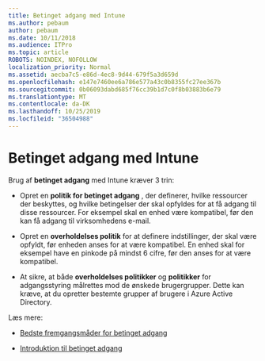 ```yaml
---
title: Betinget adgang med Intune
ms.author: pebaum
author: pebaum
ms.date: 10/11/2018
ms.audience: ITPro
ms.topic: article
ROBOTS: NOINDEX, NOFOLLOW
localization_priority: Normal
ms.assetid: aecba7c5-e86d-4ec8-9d44-679f5a3d659d
ms.openlocfilehash: e147e7460ee6a786e577a43c0b8355fc27ee367b
ms.sourcegitcommit: 0b06093dabd685f76cc39b1d7c0f8b03883b6e79
ms.translationtype: MT
ms.contentlocale: da-DK
ms.lasthandoff: 10/25/2019
ms.locfileid: "36504988"
---
```

# <a name="conditional-access-with-intune"></a>Betinget adgang med Intune

Brug af **betinget adgang** med Intune kræver 3 trin: 
  
- Opret en **politik for betinget adgang** , der definerer, hvilke ressourcer der beskyttes, og hvilke betingelser der skal opfyldes for at få adgang til disse ressourcer. For eksempel skal en enhed være kompatibel, før den kan få adgang til virksomhedens e-mail. 
    
- Opret en **overholdelses politik** for at definere indstillinger, der skal være opfyldt, før enheden anses for at være kompatibel. En enhed skal for eksempel have en pinkode på mindst 6 cifre, før den anses for at være kompatibel. 
    
- At sikre, at både **overholdelses politikker** og **politikker** for adgangsstyring målrettes mod de ønskede brugergrupper. Dette kan kræve, at du opretter bestemte grupper af brugere i Azure Active Directory. 
    
Læs mere:
  
- [Bedste fremgangsmåder for betinget adgang](https://docs.microsoft.com/azure/active-directory/conditional-access/best-practices)
    
- [Introduktion til betinget adgang](https://docs.microsoft.com/azure/active-directory/active-directory-conditional-access-azure-portal-get-started)
    

